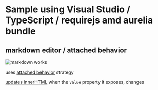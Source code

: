 # Sample using Visual Studio / TypeScript / requirejs amd aurelia bundle

## markdown editor / attached behavior

![markdown works](https://cloud.githubusercontent.com/assets/10272832/6199638/7aae7996-b40e-11e4-9c9e-205b6316d2b9.png)

uses [attached behavior](https://github.com/cmichaelgraham/aurelia-typescript/blob/master/pwkad-aurelia-samples/pwkad-aurelia-samples/views/markdown.editor.html#L11) strategy

[updates innerHTML](https://github.com/cmichaelgraham/aurelia-typescript/blob/master/pwkad-aurelia-samples/pwkad-aurelia-samples/views/markdown.editor.html#L11) when the `value` property it exposes, changes
